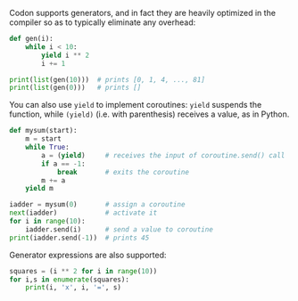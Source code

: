 Codon supports generators, and in fact they are heavily optimized in
the compiler so as to typically eliminate any overhead:

``` python
def gen(i):
    while i < 10:
        yield i ** 2
        i += 1

print(list(gen(10)))  # prints [0, 1, 4, ..., 81]
print(list(gen(0)))   # prints []
```

You can also use `yield` to implement coroutines: `yield` suspends the
function, while `(yield)` (i.e. with parenthesis) receives a value, as
in Python.

``` python
def mysum(start):
    m = start
    while True:
        a = (yield)     # receives the input of coroutine.send() call
        if a == -1:
            break       # exits the coroutine
        m += a
    yield m

iadder = mysum(0)       # assign a coroutine
next(iadder)            # activate it
for i in range(10):
    iadder.send(i)      # send a value to coroutine
print(iadder.send(-1))  # prints 45
```

Generator expressions are also supported:

``` python
squares = (i ** 2 for i in range(10))
for i,s in enumerate(squares):
    print(i, 'x', i, '=', s)
```
